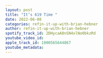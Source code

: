 ```yaml
---
layout: post
title: "It’s 619 Time "
date: 2022-06-08
categories: refin-it-up-with-brian-hebner
author: refin-it-up-with-brian-hebner
spotify_track_id: 2DHycaA8nSN4xlNo0bkzRd
youtube_video_id: 
apple_track_id: 1000565644867
youtube_metadata: 
---
```

